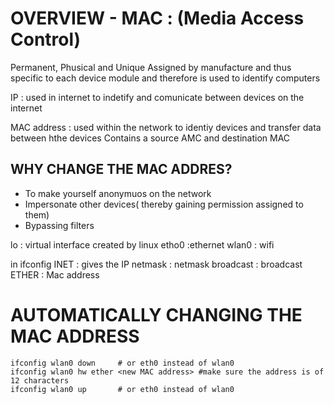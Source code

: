 # OVERVIEW - MAC : (Media Access Control)

Permanent, Phusical and Unique
Assigned by manufacture and thus specific to each device module and therefore is used to identify computers 

IP : used in internet to indetify and comunicate between devices on the internet

MAC address : used within the network to identiy devices and transfer data between hthe devices
Contains a source AMC and destination MAC

## WHY CHANGE THE MAC ADDRES?
* To make yourself anonymuos on the network
* Impersonate other devices( thereby gaining permission assigned to them)
* Bypassing filters

lo : virtual interface created by linux
etho0 :ethernet
wlan0 : wifi

in ifconfig
INET : gives the IP
netmask : netmask
broadcast : broadcast
ETHER :  Mac address



# AUTOMATICALLY CHANGING THE MAC ADDRESS
```
ifconfig wlan0 down     # or eth0 instead of wlan0
ifconfig wlan0 hw ether <new MAC address> #make sure the address is of 12 characters
ifconfig wlan0 up       # or eth0 instead of wlan0
```
 